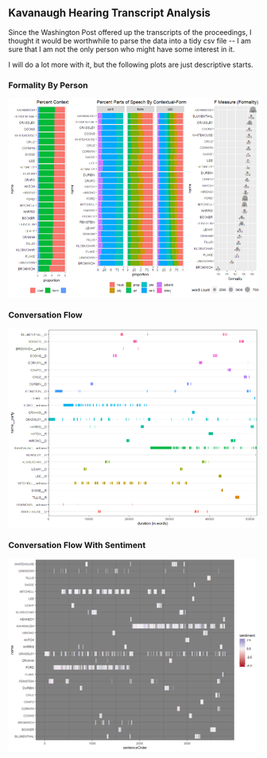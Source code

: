 ## Kavanaugh Hearing Transcript Analysis

Since the Washington Post offered up the transcripts of the proceedings, I thought it would be worthwhile to parse the data into a tidy csv file -- I am sure that I am not the only person who might have some interest in it.

I will do a lot more with it, but the following plots are just descriptive starts.

### Formality By Person 

![](formality.png)

### Conversation Flow

![](conversationFlow.png)

### Conversation Flow With Sentiment

![](sentimentFlow.png)